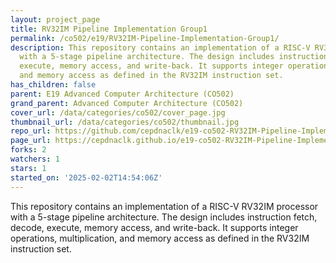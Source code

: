 ```yaml
---
layout: project_page
title: RV32IM Pipeline Implementation Group1
permalink: /co502/e19/RV32IM-Pipeline-Implementation-Group1/
description: This repository contains an implementation of a RISC-V RV32IM processor
  with a 5-stage pipeline architecture. The design includes instruction fetch, decode,
  execute, memory access, and write-back. It supports integer operations, multiplication,
  and memory access as defined in the RV32IM instruction set.
has_children: false
parent: E19 Advanced Computer Architecture (CO502)
grand_parent: Advanced Computer Architecture (CO502)
cover_url: /data/categories/co502/cover_page.jpg
thumbnail_url: /data/categories/co502/thumbnail.jpg
repo_url: https://github.com/cepdnaclk/e19-co502-RV32IM-Pipeline-Implementation-Group1
page_url: https://cepdnaclk.github.io/e19-co502-RV32IM-Pipeline-Implementation-Group1
forks: 2
watchers: 1
stars: 1
started_on: '2025-02-02T14:54:06Z'
---
```


This repository contains an implementation of a RISC-V RV32IM processor with a 5-stage pipeline architecture. The design includes instruction fetch, decode, execute, memory access, and write-back. It supports integer operations, multiplication, and memory access as defined in the RV32IM instruction set.